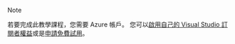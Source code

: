 
> [!NOTE]
> 若要完成此教學課程，您需要 Azure 帳戶。 您可以<a href="/pricing/member-offers/msdn-benefits-details/" target="_blank">啟用自己的 Visual Studio 訂閱者權益</a>或是<a href="/pricing/free-trial/" target="_blank">申請免費試用</a>。
> 
> 


